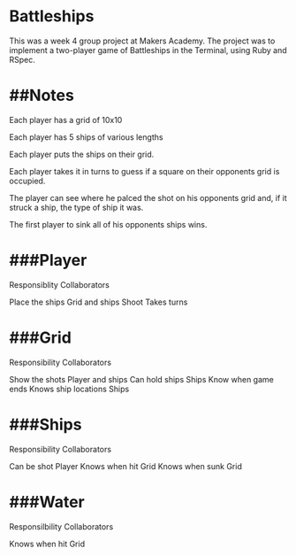 Battleships
===========

This was a week 4 group project at Makers Academy. The project was to implement a two-player game of Battleships in the Terminal, using Ruby and RSpec.

##Notes
========

Each player has a grid of 10x10

Each player has 5 ships of various lengths

Each player puts the ships on their grid.

Each player takes it in turns to guess if a square on their opponents grid is occupied.

The player can see where he palced the shot on his opponents grid and, if it struck a ship, the type of ship it was.

The first player to sink all of his opponents ships wins.

###Player
======

Responsiblity				Collaborators

Place the ships				Grid and ships
Shoot
Takes turns

###Grid
====

Responsibility				Collaborators

Show the shots				Player and ships
Can hold ships				Ships
Know when game ends
Knows ship locations	Ships

###Ships
=====

Responsibility				Collaborators

Can be shot 					Player
Knows when hit				Grid
Knows when sunk				Grid

###Water
=====

Responsilbility				Collaborators

Knows when hit				Grid

